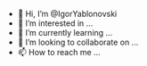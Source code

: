 - 👋 Hi, I’m @IgorYablonovski
- 👀 I’m interested in ...
- 🌱 I’m currently learning ...
- 💞️ I’m looking to collaborate on ...
- 📫 How to reach me ...

<!---
IgorYablonovski/IgorYablonovski is a ✨ special ✨ repository because its `README.md` (this file) appears on your GitHub profile.
You can click the Preview link to take a look at your changes.
--->
